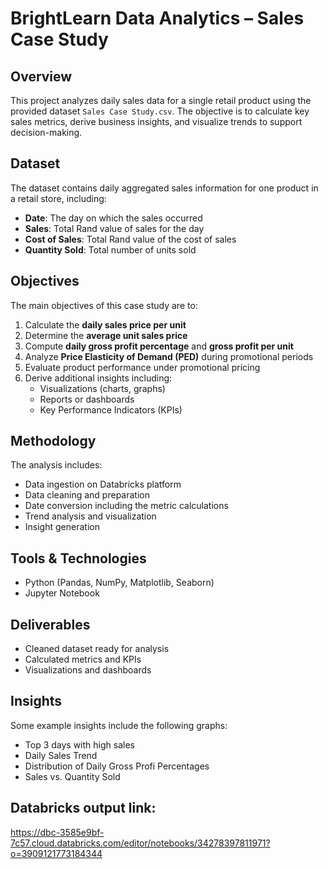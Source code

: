 # BrightLearn Data Analytics – Sales Case Study

## Overview

This project analyzes daily sales data for a single retail product using the provided dataset `Sales Case Study.csv`. The objective is to calculate key sales metrics, derive business insights, and visualize trends to support decision-making.

## Dataset
The dataset contains daily aggregated sales information for one product in a retail store, including:

- **Date**: The day on which the sales occurred  
- **Sales**: Total Rand value of sales for the day  
- **Cost of Sales**: Total Rand value of the cost of sales  
- **Quantity Sold**: Total number of units sold  

## Objectives
The main objectives of this case study are to:

1. Calculate the **daily sales price per unit**  
2. Determine the **average unit sales price**  
3. Compute **daily gross profit percentage** and **gross profit per unit**  
4. Analyze **Price Elasticity of Demand (PED)** during promotional periods  
5. Evaluate product performance under promotional pricing  
6. Derive additional insights including:  
   - Visualizations (charts, graphs)  
   - Reports or dashboards  
   - Key Performance Indicators (KPIs)  

## Methodology
The analysis includes:  
- Data ingestion on Databricks platform
- Data cleaning and preparation  
- Date conversion including the metric calculations  
- Trend analysis and visualization  
- Insight generation  

## Tools & Technologies
- Python (Pandas, NumPy, Matplotlib, Seaborn)  
- Jupyter Notebook    

## Deliverables
- Cleaned dataset ready for analysis  
- Calculated metrics and KPIs  
- Visualizations and dashboards   

## Insights
Some example insights include the following graphs:  
- Top 3 days with high sales 
- Daily Sales Trend
- Distribution of Daily Gross Profi Percentages  
- Sales vs. Quantity Sold

## Databricks output link:
https://dbc-3585e9bf-7c57.cloud.databricks.com/editor/notebooks/34278397811971?o=3909121773184344


